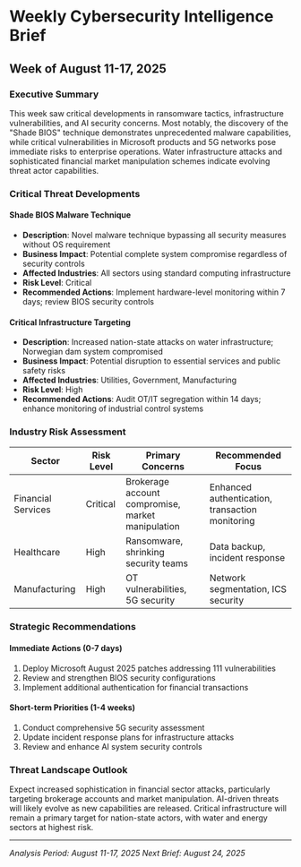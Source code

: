 # Weekly Cybersecurity Intelligence Brief
## Week of August 11-17, 2025

### Executive Summary
This week saw critical developments in ransomware tactics, infrastructure vulnerabilities, and AI security concerns. Most notably, the discovery of the "Shade BIOS" technique demonstrates unprecedented malware capabilities, while critical vulnerabilities in Microsoft products and 5G networks pose immediate risks to enterprise operations. Water infrastructure attacks and sophisticated financial market manipulation schemes indicate evolving threat actor capabilities.

### Critical Threat Developments

#### Shade BIOS Malware Technique
- **Description**: Novel malware technique bypassing all security measures without OS requirement
- **Business Impact**: Potential complete system compromise regardless of security controls
- **Affected Industries**: All sectors using standard computing infrastructure
- **Risk Level**: Critical
- **Recommended Actions**: Implement hardware-level monitoring within 7 days; review BIOS security controls

#### Critical Infrastructure Targeting
- **Description**: Increased nation-state attacks on water infrastructure; Norwegian dam system compromised
- **Business Impact**: Potential disruption to essential services and public safety risks
- **Affected Industries**: Utilities, Government, Manufacturing
- **Risk Level**: High
- **Recommended Actions**: Audit OT/IT segregation within 14 days; enhance monitoring of industrial control systems

### Industry Risk Assessment
| Sector | Risk Level | Primary Concerns | Recommended Focus |
|--------|------------|------------------|-------------------|
| Financial Services | Critical | Brokerage account compromise, market manipulation | Enhanced authentication, transaction monitoring |
| Healthcare | High | Ransomware, shrinking security teams | Data backup, incident response |
| Manufacturing | High | OT vulnerabilities, 5G security | Network segmentation, ICS security |

### Strategic Recommendations

#### Immediate Actions (0-7 days)
1. Deploy Microsoft August 2025 patches addressing 111 vulnerabilities
2. Review and strengthen BIOS security configurations
3. Implement additional authentication for financial transactions

#### Short-term Priorities (1-4 weeks)
1. Conduct comprehensive 5G security assessment
2. Update incident response plans for infrastructure attacks
3. Review and enhance AI system security controls

### Threat Landscape Outlook
Expect increased sophistication in financial sector attacks, particularly targeting brokerage accounts and market manipulation. AI-driven threats will likely evolve as new capabilities are released. Critical infrastructure will remain a primary target for nation-state actors, with water and energy sectors at highest risk.

---
*Analysis Period: August 11-17, 2025*
*Next Brief: August 24, 2025*
